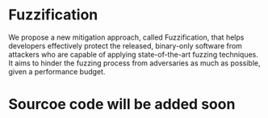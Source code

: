 # Fuzzification

We propose a new mitigation approach, called Fuzzification, that helps developers effectively protect the released, binary-only software from attackers who are capable of applying state-of-the-art fuzzing techniques. It aims to hinder the fuzzing process from adversaries as much as possible, given a performance budget.

# Sourcoe code will be added soon
